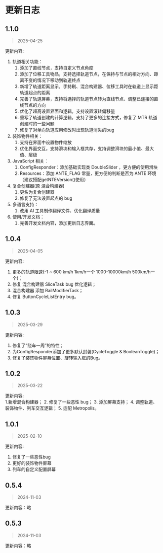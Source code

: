# 更新日志

## 1.1.0
> 2025-04-25

更新内容:    
1. 轨道相关功能：
    1. 添加了直线节点，支持自定义节点角度
    2. 添加了位移工具物品，支持选择轨道节点，在保持与节点的相对方向、距离不变的情况下移动到轨道终点
    3. 新增了轨道距离显示，手持刷、混合构建器、位移工具时在轨道上显示距轨道起点的距离
    4. 完善了轨道屏幕，支持将选择的轨道节点转为直线节点、调整已连接的直线节点的方向
    5. 优化了超高设置界面和逻辑，支持设置滚转偏移量
    6. 重写了轨道创建的计算逻辑，支持了更多的连接方式，修复了 MTR 轨道创建时的一些问题
    7. 修复了对单向轨道应用修改时出现轨道消失的bug
2. 装饰物件相关：
    1. 支持在界面中设置物件缩放
    2. 优化界面交互，支持滑块和输入框共存，支持调整滑块的最小值、最大值、层级
3. JavaScript 相关：
    1. ConfigResponder：添加基础实现类 DoubleSlider ，更方便的使用滑块
    2. Resources：添加 ANTE_FLAG 常量，更方便的判断是否为 ANTE 环境（建议搭配getNTEVersion()使用）
4. 复合创建器(原 混合构建器)
    1. 更名为复合创建器
    2. 修复了无法设置起点的 bug
5. 多语言支持：
    1. 改用 AI 工具制作翻译文件，优化翻译质量
6. 使用/开发文档：
    1. 完善开发文档内容，添加更新日志界面。

## 1.0.4
> 2025-04-05

更新内容:
1. 更多的轨道限速(-1 ~ 600 km/h 1km/h一个 1000-10000km/h 500km/h一个)；
2. 修复 混合构建器 SliceTask bug 优化逻辑；
3. 混合构建器 添加 RailModifierTask；
4. 修复 ButtonCycleListEntry bug。

## 1.0.3
> 2025-03-29

更新内容:  
1. 修复了“绕车一周”的特性；
2. 为ConfigResponder添加了更多默认封装(CycleToggle & BooleanToggle)；
3. 修复了装饰物件屏幕位置、旋转输入框的Bug。

## 1.0.2
> 2025-03-22

更新内容:  
1.新增混合构建器；
2. 修复了一些恶性 bug；
3. 添加屏幕支持；
4. 调整轨道、装饰物件、列车交互逻辑；
5. 适配 Metropolis。

## 1.0.1
> 2025-02-10

更新内容:
1. 修复了一些恶性bug
2. 更好的装饰物件屏幕
3. 列车的自定义配置屏幕

## 0.5.4
> 2024-11-03

更新内容：略

## 0.5.3
> 2024-11-03

更新内容：略